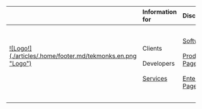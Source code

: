 |   |Information for |Discover | Follow us on |
|:--- |:----|:----|:----|
|[![Logo!] (./articles/.home/footer.md/tekmonks.en.png "Logo")](http://twitter.com/tekmonks) <br>&nbsp;<br>&nbsp; | Clients <br/><br />  Developers <br/> <br/>  [Services]({{#makeLink}}./services.html?menu_path=/{{/makeLink}})<br> |  [Software]({{#makeLink}}./article.html?article_path=enterprise/Enterprise-Managed-Services.md&menu_path=/{{/makeLink}})  <br/><br/>[Products Page ]({{#makeLink}}./products.html?menu_path=/{{/makeLink}}) <br/> <br/> [Enterprise Page ]({{#makeLink}}./enterprise.html?menu_path=/{{/makeLink}})  |  [![Facebook!] (./articles/.home/footer.md/facebook.svg =32x32 "Facebook")](https://www.facebook.com/TekMonks-1692794817691173) &nbsp; &nbsp; [![Twitter!] (./articles/.home/footer.md/twitter.svg =32x32 "Twitter")](http://twitter.com/tekmonks) &nbsp; &nbsp; [![LinkedIn!] (./articles/.home/footer.md/linkedin.svg =32x32 "LinkedIn")](https://www.linkedin.com/company/tekmonks) <br> <br><br> <br>  |
